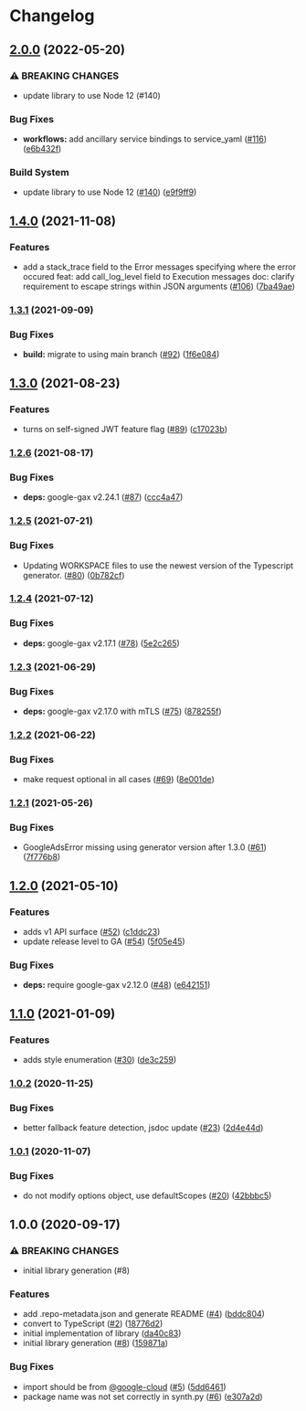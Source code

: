 # Changelog

## [2.0.0](https://github.com/googleapis/nodejs-workflows/compare/v1.4.0...v2.0.0) (2022-05-20)


### ⚠ BREAKING CHANGES

* update library to use Node 12 (#140)

### Bug Fixes

* **workflows:** add ancillary service bindings to service_yaml ([#116](https://github.com/googleapis/nodejs-workflows/issues/116)) ([e6b432f](https://github.com/googleapis/nodejs-workflows/commit/e6b432f51dfcff0249ac80f368705340218124f6))


### Build System

* update library to use Node 12 ([#140](https://github.com/googleapis/nodejs-workflows/issues/140)) ([e9f9ff9](https://github.com/googleapis/nodejs-workflows/commit/e9f9ff95d1c3374d98986cc3d13e011f760d406e))

## [1.4.0](https://www.github.com/googleapis/nodejs-workflows/compare/v1.3.1...v1.4.0) (2021-11-08)


### Features

* add a stack_trace field to the Error messages specifying where the error occured feat: add call_log_level field to Execution messages doc: clarify requirement to escape strings within JSON arguments ([#106](https://www.github.com/googleapis/nodejs-workflows/issues/106)) ([7ba49ae](https://www.github.com/googleapis/nodejs-workflows/commit/7ba49ae965a80e5a44e7add4d626524635c2f3e1))

### [1.3.1](https://www.github.com/googleapis/nodejs-workflows/compare/v1.3.0...v1.3.1) (2021-09-09)


### Bug Fixes

* **build:** migrate to using main branch ([#92](https://www.github.com/googleapis/nodejs-workflows/issues/92)) ([1f6e084](https://www.github.com/googleapis/nodejs-workflows/commit/1f6e084c99b648f9e02a5067ef6e7be4c04c1392))

## [1.3.0](https://www.github.com/googleapis/nodejs-workflows/compare/v1.2.6...v1.3.0) (2021-08-23)


### Features

* turns on self-signed JWT feature flag ([#89](https://www.github.com/googleapis/nodejs-workflows/issues/89)) ([c17023b](https://www.github.com/googleapis/nodejs-workflows/commit/c17023b8091a2372ff12ee8dd622bf1db82bcefa))

### [1.2.6](https://www.github.com/googleapis/nodejs-workflows/compare/v1.2.5...v1.2.6) (2021-08-17)


### Bug Fixes

* **deps:** google-gax v2.24.1 ([#87](https://www.github.com/googleapis/nodejs-workflows/issues/87)) ([ccc4a47](https://www.github.com/googleapis/nodejs-workflows/commit/ccc4a47846bbc6a8725a3abecf899cbacf6a10a6))

### [1.2.5](https://www.github.com/googleapis/nodejs-workflows/compare/v1.2.4...v1.2.5) (2021-07-21)


### Bug Fixes

* Updating WORKSPACE files to use the newest version of the Typescript generator. ([#80](https://www.github.com/googleapis/nodejs-workflows/issues/80)) ([0b782cf](https://www.github.com/googleapis/nodejs-workflows/commit/0b782cff0eddcd158fcbd272c76e54e35b6d336c))

### [1.2.4](https://www.github.com/googleapis/nodejs-workflows/compare/v1.2.3...v1.2.4) (2021-07-12)


### Bug Fixes

* **deps:** google-gax v2.17.1 ([#78](https://www.github.com/googleapis/nodejs-workflows/issues/78)) ([5e2c265](https://www.github.com/googleapis/nodejs-workflows/commit/5e2c2659d25c2927db2e93091ccd426909a079e5))

### [1.2.3](https://www.github.com/googleapis/nodejs-workflows/compare/v1.2.2...v1.2.3) (2021-06-29)


### Bug Fixes

* **deps:** google-gax v2.17.0 with mTLS ([#75](https://www.github.com/googleapis/nodejs-workflows/issues/75)) ([878255f](https://www.github.com/googleapis/nodejs-workflows/commit/878255f1c9e8be666f469eb35d486efa6ebb3e20))

### [1.2.2](https://www.github.com/googleapis/nodejs-workflows/compare/v1.2.1...v1.2.2) (2021-06-22)


### Bug Fixes

* make request optional in all cases ([#69](https://www.github.com/googleapis/nodejs-workflows/issues/69)) ([8e001de](https://www.github.com/googleapis/nodejs-workflows/commit/8e001de596a68c4705086ece713f1c8712462739))

### [1.2.1](https://www.github.com/googleapis/nodejs-workflows/compare/v1.2.0...v1.2.1) (2021-05-26)


### Bug Fixes

* GoogleAdsError missing using generator version after 1.3.0 ([#61](https://www.github.com/googleapis/nodejs-workflows/issues/61)) ([7f776b8](https://www.github.com/googleapis/nodejs-workflows/commit/7f776b893eaac71b35512be32c13f7c1e5f00cde))

## [1.2.0](https://www.github.com/googleapis/nodejs-workflows/compare/v1.1.0...v1.2.0) (2021-05-10)


### Features

* adds v1 API surface  ([#52](https://www.github.com/googleapis/nodejs-workflows/issues/52)) ([c1ddc23](https://www.github.com/googleapis/nodejs-workflows/commit/c1ddc237ea9965881176d93b3fe678da260fc4fc))
* update release level to GA ([#54](https://www.github.com/googleapis/nodejs-workflows/issues/54)) ([5f05e45](https://www.github.com/googleapis/nodejs-workflows/commit/5f05e45f113756f5727fcd4a900652dd51bdb8ac))


### Bug Fixes

* **deps:** require google-gax v2.12.0 ([#48](https://www.github.com/googleapis/nodejs-workflows/issues/48)) ([e642151](https://www.github.com/googleapis/nodejs-workflows/commit/e6421515b0a34ed1e9e5290c7fafe6fb7ad7390e))

## [1.1.0](https://www.github.com/googleapis/nodejs-workflows/compare/v1.0.2...v1.1.0) (2021-01-09)


### Features

* adds style enumeration ([#30](https://www.github.com/googleapis/nodejs-workflows/issues/30)) ([de3c259](https://www.github.com/googleapis/nodejs-workflows/commit/de3c259d08dae7edd775310c0db35fa089f58db3))

### [1.0.2](https://www.github.com/googleapis/nodejs-workflows/compare/v1.0.1...v1.0.2) (2020-11-25)


### Bug Fixes

* better fallback feature detection, jsdoc update ([#23](https://www.github.com/googleapis/nodejs-workflows/issues/23)) ([2d4e44d](https://www.github.com/googleapis/nodejs-workflows/commit/2d4e44d789185b02735acb295c2431d9f02441e5))

### [1.0.1](https://www.github.com/googleapis/nodejs-workflows/compare/v1.0.0...v1.0.1) (2020-11-07)


### Bug Fixes

* do not modify options object, use defaultScopes ([#20](https://www.github.com/googleapis/nodejs-workflows/issues/20)) ([42bbbc5](https://www.github.com/googleapis/nodejs-workflows/commit/42bbbc51d0445b49ac80ec435e8ac2b38455d8ee))

## 1.0.0 (2020-09-17)


### ⚠ BREAKING CHANGES

* initial library generation (#8)

### Features

* add .repo-metadata.json and generate README ([#4](https://www.github.com/googleapis/nodejs-workflows/issues/4)) ([bddc804](https://www.github.com/googleapis/nodejs-workflows/commit/bddc80498f96dca332f06cc9f3f352d1569b177f))
* convert to TypeScript ([#2](https://www.github.com/googleapis/nodejs-workflows/issues/2)) ([18776d2](https://www.github.com/googleapis/nodejs-workflows/commit/18776d2192c7a6bff80d908c43511eba45d9b76d))
* initial implementation of library ([da40c83](https://www.github.com/googleapis/nodejs-workflows/commit/da40c838dffb7307775bfdd3859bdf8e12998bc5))
* initial library generation ([#8](https://www.github.com/googleapis/nodejs-workflows/issues/8)) ([159871a](https://www.github.com/googleapis/nodejs-workflows/commit/159871a2b5fb24bae7d5b830b6e9f39e75405591))


### Bug Fixes

* import should be from [@google-cloud](https://www.github.com/google-cloud) ([#5](https://www.github.com/googleapis/nodejs-workflows/issues/5)) ([5dd6461](https://www.github.com/googleapis/nodejs-workflows/commit/5dd6461833e2d555dbae0572c7cccef00f5df40e))
* package name was not set correctly in synth.py ([#6](https://www.github.com/googleapis/nodejs-workflows/issues/6)) ([e307a2d](https://www.github.com/googleapis/nodejs-workflows/commit/e307a2d85bc3953afae5a9098db761fa908c1c7c))
